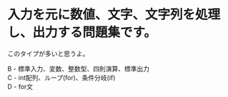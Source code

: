  # 入力を元に数値、文字、文字列を処理し、出力する問題集です。

 このタイプが多いと思うよ。  

 B - 標準入力、変数、整数型、四則演算、標準出力  
 C - int配列、ループ(for)、条件分岐(if)  
 D - for文